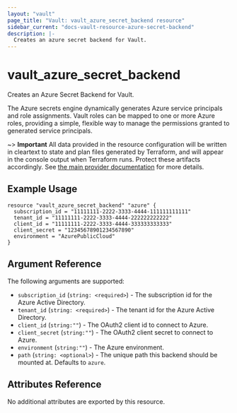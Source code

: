 ```yaml
---
layout: "vault"
page_title: "Vault: vault_azure_secret_backend resource"
sidebar_current: "docs-vault-resource-azure-secret-backend"
description: |-
  Creates an azure secret backend for Vault.
---
```


# vault\_azure\_secret\_backend

Creates an Azure Secret Backend for Vault.

The Azure secrets engine dynamically generates Azure service principals and role assignments. Vault roles can be mapped to one or more Azure roles, providing a simple, flexible way to manage the permissions granted to generated service principals.

~> **Important** All data provided in the resource configuration will be
written in cleartext to state and plan files generated by Terraform, and
will appear in the console output when Terraform runs. Protect these
artifacts accordingly. See
[the main provider documentation](../index.html)
for more details.

## Example Usage

```hcl
resource "vault_azure_secret_backend" "azure" {
  subscription_id = "11111111-2222-3333-4444-111111111111"
  tenant_id = "11111111-2222-3333-4444-222222222222"
  client_id = "11111111-2222-3333-4444-333333333333"
  client_secret = "12345678901234567890"
  environment = "AzurePublicCloud"
}
```

## Argument Reference

The following arguments are supported:

- `subscription_id` (`string: <required>`) - The subscription id for the Azure Active Directory.
- `tenant_id` (`string: <required>`) - The tenant id for the Azure Active Directory.
- `client_id` (`string:""`) - The OAuth2 client id to connect to Azure.
- `client_secret` (`string:""`) - The OAuth2 client secret to connect to Azure.
- `environment` (`string:""`) - The Azure environment.
- `path` (`string: <optional>`) - The unique path this backend should be mounted at. Defaults to `azure`.

## Attributes Reference

No additional attributes are exported by this resource.
